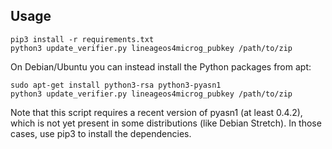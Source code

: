 ## Usage


```
pip3 install -r requirements.txt
python3 update_verifier.py lineageos4microg_pubkey /path/to/zip
```

On Debian/Ubuntu you can instead install the Python packages from apt:

```
sudo apt-get install python3-rsa python3-pyasn1
python3 update_verifier.py lineageos4microg_pubkey /path/to/zip
```

Note that this script requires a recent version of pyasn1 (at least 0.4.2),
which is not yet present in some distributions (like Debian Stretch). In those
cases, use pip3 to install the dependencies.
